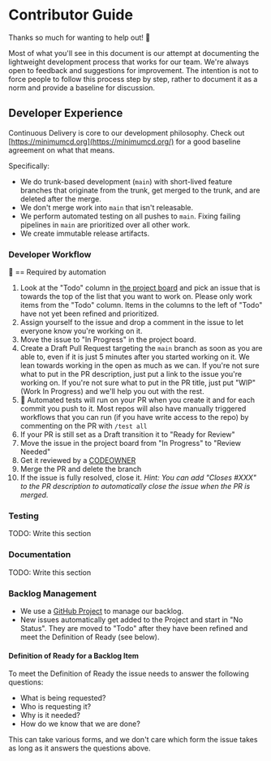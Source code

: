 # Contributor Guide

Thanks so much for wanting to help out! :tada:

Most of what you'll see in this document is our attempt at documenting the lightweight development process that works for our team. We're always open to feedback and suggestions for improvement. The intention is not to force people to follow this process step by step, rather to document it as a norm and provide a baseline for discussion.

## Developer Experience

Continuous Delivery is core to our development philosophy. Check out [https://minimumcd.org](https://minimumcd.org/) for a good baseline agreement on what that means.

Specifically:

- We do trunk-based development (`main`) with short-lived feature branches that originate from the trunk, get merged to the trunk, and are deleted after the merge.
- We don't merge work into `main` that isn't releasable.
- We perform automated testing on all pushes to `main`. Fixing failing pipelines in `main` are prioritized over all other work.
- We create immutable release artifacts.

### Developer Workflow

:key: == Required by automation

1. Look at the "Todo" column in [the project board](https://github.com/orgs/defenseunicorns/projects/24/views/1) and pick an issue that is towards the top of the list that you want to work on. Please only work items from the "Todo" column. Items in the columns to the left of "Todo" have not yet been refined and prioritized.
2. Assign yourself to the issue and drop a comment in the issue to let everyone know you're working on it.
3. Move the issue to "In Progress" in the project board.
4. Create a Draft Pull Request targeting the `main` branch as soon as you are able to, even if it is just 5 minutes after you started working on it. We lean towards working in the open as much as we can. If you're not sure what to put in the PR description, just put a link to the issue you're working on. If you're not sure what to put in the PR title, just put "WIP" (Work In Progress) and we'll help you out with the rest.
5. :key: Automated tests will run on your PR when you create it and for each commit you push to it. Most repos will also have manually triggered workflows that you can run (if you have write access to the repo) by commenting on the PR with `/test all`
6. If your PR is still set as a Draft transition it to "Ready for Review"
7. Move the issue in the project board from "In Progress" to "Review Needed"
7. Get it reviewed by a [CODEOWNER](./CODEOWNERS)
8. Merge the PR and delete the branch
9. If the issue is fully resolved, close it. _Hint: You can add "Closes #XXX" to the PR description to automatically close the issue when the PR is merged._

### Testing

TODO: Write this section

### Documentation

TODO: Write this section

### Backlog Management

- We use a [GitHub Project](https://github.com/orgs/defenseunicorns/projects/24/views/1) to manage our backlog.
- New issues automatically get added to the Project and start in "No Status". They are moved to "Todo" after they have been refined and meet the Definition of Ready (see below).

#### Definition of Ready for a Backlog Item

To meet the Definition of Ready the issue needs to answer the following questions:
- What is being requested?
- Who is requesting it?
- Why is it needed?
- How do we know that we are done?

This can take various forms, and we don't care which form the issue takes as long as it answers the questions above.
